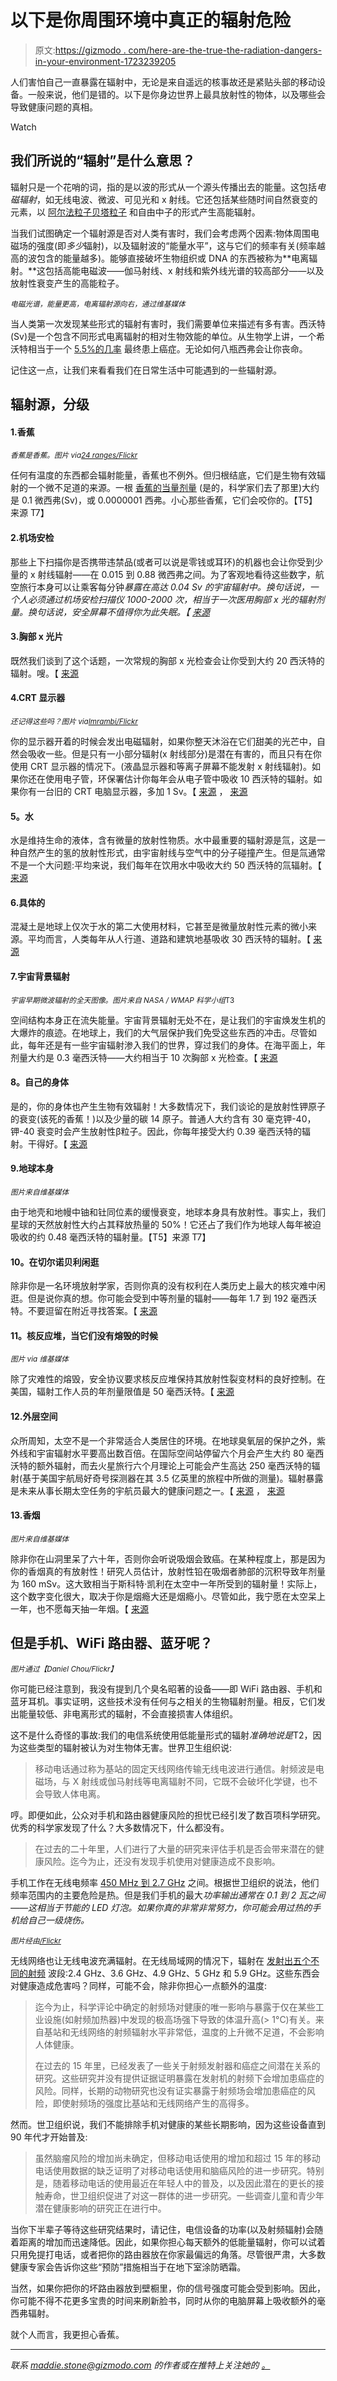 # 以下是你周围环境中真正的辐射危险

> 原文:[https://gizmodo . com/here-are-the-true-the-radiation-dangers-in-your-environment-1723239205](https://gizmodo.com/here-are-the-true-radiation-dangers-in-your-environment-1723239205)

人们害怕自己一直暴露在辐射中，无论是来自遥远的核事故还是紧贴头部的移动设备。一般来说，他们是错的。以下是你身边世界上最具放射性的物体，以及哪些会导致健康问题的真相。

Watch

## 我们所说的“辐射”是什么意思？

辐射只是一个花哨的词，指的是以波的形式从一个源头传播出去的能量。这包括*电磁辐射*，如无线电波、微波、可见光和 x 射线。它还包括某些随时间自然衰变的元素，以 [阿尔法粒子](http://www.epa.gov/radiation/understand/alpha.html)[贝塔粒子](http://www.epa.gov/radiation/understand/beta.html) 和自由中子的形式产生高能辐射。

当我们试图确定一个辐射源是否对人类有害时，我们会考虑两个因素:物体周围电磁场的强度(即*多少*辐射)，以及辐射波的“能量水平”，这与它们的频率有关(频率越高的波包含的能量越多)。能够直接破坏生物组织或 DNA 的东西被称为**电离辐射。**这包括高能电磁波——伽马射线、x 射线和紫外线光谱的较高部分——以及放射性衰变产生的高能粒子。

<small>*电磁光谱，能量更高，电离辐射源向右，通过维基媒体*</small>

当人类第一次发现某些形式的辐射有害时，我们需要单位来描述有多有害。西沃特(Sv)是一个包含不同形式电离辐射的相对生物效能的单位。从生物学上讲，一个希沃特相当于一个 [5.5%的几率](http://www.icrp.org/publication.asp?id=ICRP%20Publication%20103) 最终患上癌症。无论如何八瓶西弗会让你丧命。

记住这一点，让我们来看看我们在日常生活中可能遇到的一些辐射源。

## 辐射源，分级

#### 1.香蕉

<small>*香蕉是香蕉。图片 via*</small>[<small>*24 ranges/Flickr*</small>](https://www.flickr.com/photos/24oranges/6612824761/in/photolist-b5msq2-2mmLP-r8N2KT-rpQDNM-6F6SF1-9zPHvt-6UdiZ7-pDqKkQ-8Pi7Qw-P5Gxr-dYQqDQ-7suHxC-89d7DC-XhYp4-vRGJR6-8dVmYw-8MnaNA-f5e9fy-6F2HWB-4vx9v1-8Pr9Qq-2Upbxg-byscoF-pY9iap-aafX4Y-cPMAQ-a3civh-vg3TrN-vtY3wC-7sqKhV-992obA-uQ9gyM-4xfhdy-9hdcY8-wfrLTm-5cfWii-89HLLg-9T7Re4-5GYAWd-2HjbKr-wVRAr-4rtvbd-9B8Nth-7tFwa5-oDVrgk-dENA9-4tgBen-bw3QCG-o3Yq5Y-83fFRv)

任何有温度的东西都会辐射能量，香蕉也不例外。但归根结底，它们是生物有效辐射的一个微不足道的来源。一根 [香蕉的当量剂量](http://health.phys.iit.edu/extended_archive/9503/msg00074.html) (是的，科学家们去了那里)大约是 0.1 微西弗(Sv)，或 0.0000001 西弗。小心那些香蕉，它们会咬你的。【T5】来源 T7】

#### 2.机场安检

那些上下扫描你是否携带违禁品(或者可以说是零钱或耳环)的机器也会让你受到少量的 x 射线辐射——在 0.015 到 0.88 微西弗之间。为了客观地看待这些数字，航空旅行本身可以让乘客每分钟*暴露在高达 0.04 Sv 的宇宙辐射中。换句话说，一个人必须通过机场安检扫描仪 1000-2000 次，相当于一次医用胸部 x 光的辐射剂量。换句话说，安全屏幕不值得你为此失眠。【 [来源](http://www.sciencedirect.com/science/article/pii/S1687850714000168)*

#### 3.胸部 x 光片

既然我们谈到了这个话题，一次常规的胸部 x 光检查会让你受到大约 20 西沃特的辐射。嗖。【 [来源](https://www.ncbi.nlm.nih.gov/pubmed/9166072)

#### 4.CRT 显示器

<small>*还记得这些吗？图片 via*</small>[<small>*Imrambi/Flickr*</small>](https://www.flickr.com/photos/imrambi/)

你的显示器开着的时候会发出电磁辐射，如果你整天沐浴在它们甜美的光芒中，自然会吸收一些。但是只有一小部分辐射(x 射线部分)是潜在有害的，而且只有在你使用 CRT 显示器的情况下。(液晶显示器和等离子屏幕不能发射 x 射线辐射)。如果你还在使用电子管，环保署估计你每年会从电子管中吸收 10 西沃特的辐射。如果你有一台旧的 CRT 电脑显示器，多加 1 Sv。【 [来源](http://www.epa.gov/radiation/understand/calculate.html) ， [来源](https://ehs.mit.edu/site/book/export/html/259)

#### **5。水**

水是维持生命的液体，含有微量的放射性物质。水中最重要的辐射源是氚，这是一种自然产生的氢的放射性形式，由宇宙射线与空气中的分子碰撞产生。但是氚通常不是一个大问题:平均来说，我们每年在饮用水中吸收大约 50 西沃特的氚辐射。【 [来源](http://www.nrc.gov/reading-rm/doc-collections/fact-sheets/tritium-radiation-fs.html)

#### 6.具体的

混凝土是地球上仅次于水的第二大使用材料，它甚至是微量放射性元素的微小来源。平均而言，人类每年从人行道、道路和建筑地基吸收 30 西沃特的辐射。【 [来源](http://umich.edu/~radinfo/introduction/risk.htm)

#### 7.宇宙背景辐射

<small>*宇宙早期微波辐射的全天图像。图片来自 NASA / WMAP 科学小组*T3</small>

空间结构本身正在流失能量。宇宙背景辐射无处不在，是让我们的宇宙焕发生机的大爆炸的痕迹。在地球上，我们的大气层保护我们免受这些东西的冲击。尽管如此，每年还是有一些宇宙辐射渗入我们的世界，穿过我们的身体。在海平面上，年剂量大约是 0.3 毫西沃特——大约相当于 10 次胸部 x 光检查。【 [来源](http://photojournal.jpl.nasa.gov/jpeg/PIA17601.jpg)

#### **8。自己的身体**

是的，你的身体也产生生物有效辐射！大多数情况下，我们谈论的是放射性钾原子的衰变(该死的香蕉！)以及少量的碳 14 原子。普通人大约含有 30 毫克钾-40，钾-40 衰变时会产生放射性β粒子。因此，你每年接受大约 0.39 毫西沃特的辐射。干得好。【 [来源](http://umich.edu/~radinfo/introduction/risk.htm)

#### 9.地球本身

<small>*图片来自维基媒体*</small>

由于地壳和地幔中铀和钍同位素的缓慢衰变，地球本身具有放射性。事实上，我们星球的天然放射性大约占其释放热量的 50%！它还占了我们作为地球人每年被迫吸收的约 0.48 毫西沃特的辐射量。【T5】来源 T7】

#### 10。在切尔诺贝利闲逛

除非你是一名环境放射学家，否则你真的没有权利在人类历史上最大的核灾难中闲逛。但是说你真的想。你可能会受到中等剂量的辐射——每年 1.7 到 192 毫西沃特。不要逗留在附近寻找答案。【 [来源](http://chernobylgallery.com/chernobyl-disaster/radiation-levels/)

#### **11。核反应堆，当它们没有熔毁的时候**

<small>*图片 via 维基媒体*</small>

除了灾难性的熔毁，安全协议要求核反应堆保持其放射性裂变材料的良好控制。在美国，辐射工作人员的年剂量限值是 50 毫西沃特。【 [来源](http://www.nrc.gov/about-nrc/radiation/health-effects/info.html#dose)

#### 12.外层空间

众所周知，太空不是一个非常适合人类居住的环境。在地球臭氧层的保护之外，紫外线和宇宙辐射水平要高出数百倍。在国际空间站停留六个月会产生大约 80 毫西沃特的额外辐射，而去火星旅行六个月理论上可能会产生高达 250 毫西沃特的辐射(基于美国宇航局好奇号探测器在其 3.5 亿英里的旅程中所做的测量)。辐射暴露是未来从事长期太空任务的宇航员最大的健康问题之一。【 [来源](http://photojournal.jpl.nasa.gov/jpeg/PIA17601.jpg) ， [来源](http://www.sciencemag.org/content/340/6136/1031)

#### 13.香烟

<small>*图片来自维基媒体*</small>

除非你在山洞里呆了六十年，否则你会听说吸烟会致癌。在某种程度上，那是因为你的香烟真的有放射性！研究人员估计，放射性铅在吸烟者肺部的沉积导致年剂量为 160 mSv。这大致相当于斯科特·凯利在太空中一年所受到的辐射量！实际上，这个数字变化很大，取决于你是烟瘾大还是烟瘾小。尽管如此，我宁愿在太空呆上一年，也不愿每天抽一年烟。【 [来源](http://www.ncrponline.org/Learn_More/Did_You_Know_95.html)

## 但是手机、WiFi 路由器、蓝牙呢？

<small>*图片通过*</small><small>*【Daniel Chou/Flickr】*</small>

你可能已经注意到，我没有提到几个臭名昭著的设备——即 WiFi 路由器、手机和蓝牙耳机。事实证明，这些技术没有任何与之相关的生物辐射剂量。相反，它们发出能量较低、非电离形式的辐射，不会直接损害人体组织。

这不是什么奇怪的事故:我们的电信系统使用低能量形式的辐射*准确地说是*T2，因为这些类型的辐射被认为对生物体无害。世界卫生组织说:

> 移动电话通过称为基站的固定天线网络传输无线电波进行通信。射频波是电磁场，与 X 射线或伽马射线等电离辐射不同，它既不会破坏化学键，也不会导致人体电离。

哼。即便如此，公众对手机和路由器健康风险的担忧已经引发了数百项科学研究。优秀的科学家发现了什么？大多数情况下，什么都没有。

> 在过去的二十年里，人们进行了大量的研究来评估手机是否会带来潜在的健康风险。迄今为止，还没有发现手机使用对健康造成不良影响。

手机工作在无线电频率 [450 MHz 到 2.7 GHz](http://www.who.int/mediacentre/factsheets/fs193/en/) 之间。根据世卫组织的说法，他们频率范围内的主要危险是热。但是我们手机的最大*功率输出通常在 0.1 到 2 瓦之间——这相当于节能的 LED 灯泡。如果你真的非常非常努力，你可能会用过热的手机给自己一级烧伤。*

<small>*图片经由*</small>[<small>*/Flickr*</small>](https://www.flickr.com/photos/andybutkaj/)

无线网络也让无线电波充满辐射。在无线局域网的情况下，辐射在 [发射出五个不同的射频](http://standards.ieee.org/about/get/802/802.11.html) 波段:2.4 GHz、3.6 GHz、4.9 GHz、5 GHz 和 5.9 GHz。这些东西会对健康造成危害吗？同样，可能不会，除非你担心一点额外的温度:

> 迄今为止，科学评论中确定的射频场对健康的唯一影响与暴露于仅在某些工业设施(如射频加热器)中发现的极高场强下导致的体温升高(> 1°C)有关。来自基站和无线网络的射频辐射水平非常低，温度的上升微不足道，不会影响人体健康。
> 
> 在过去的 15 年里，已经发表了一些关于射频发射器和癌症之间潜在关系的研究。这些研究并没有提供证据证明暴露在发射机的射频下会增加患癌症的风险。同样，长期的动物研究也没有证实暴露于射频场会增加患癌症的风险，即使射频场的强度比基站和无线网络产生的高得多。

然而。世卫组织说，我们不能排除手机对健康的某些长期影响，因为这些设备直到 90 年代才开始普及:

> 虽然脑瘤风险的增加尚未确定，但移动电话使用的增加和超过 15 年的移动电话使用数据的缺乏证明了对移动电话使用和脑癌风险的进一步研究。特别是，随着移动电话的使用最近在年轻人中的普及，以及因此潜在的更长的接触寿命，世卫组织促进了对这一群体的进一步研究。一些调查儿童和青少年潜在健康影响的研究正在进行中。

当你下半辈子等待这些研究结果时，请记住，电信设备的功率(以及射频辐射)会随着距离的增加而迅速降低。因此，如果你担心每天额外的低能量辐射，你可以试着只用免提打电话，或者把你的路由器放在你家最偏远的角落。尽管很严肃，大多数健康专家会告诉你这些“预防”措施相当于在地下室涂防晒霜。

当然，如果你把你的坏路由器放到壁橱里，你的信号强度可能会受到影响。因此，你可能不得不花更多宝贵的时间来刷新脸书，同时从你的电脑屏幕上吸收额外的毫西弗辐射。

就个人而言，我更担心香蕉。

* * *

*联系 maddie.stone@gizmodo.com 的作者或在推特上关注她的* [*。*](http://twitter.com/themadstone)